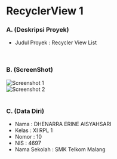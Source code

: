 # RecyclerView 1
### A. (Deskripsi Proyek)
- Judul Proyek : Recycler View List
<br>

### B. (ScreenShot)
![Screenshot 1](https://s17.postimg.org/nocjv0shb/RV1_Capture1.png)<br>
![Screenshot 2](https://s13.postimg.org/p5iufe6k7/RV1_Capture2.png)<br>
<br>

### C. (Data Diri)
- Nama  : DHENARRA ERINE AISYAHSARI
- Kelas : XI RPL 1
- Nomor : 10
- NIS   : 4697
- Nama Sekolah  : SMK Telkom Malang

